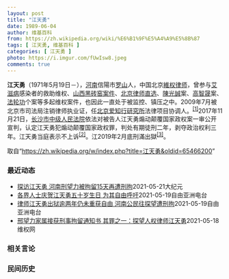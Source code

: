 ```yaml
---
layout: post
title: "江天勇"
date: 1989-06-04
author: 维基百科
from: https://zh.wikipedia.org/wiki/%E6%B1%9F%E5%A4%A9%E5%8B%87
tags: [ 江天勇, 维基百科 ]
categories: [ 江天勇 ]
photo: https://i.imgur.com/fUwIsw8.jpeg
comments: true
---
```

<div class="mw-parser-output">

<p><b>江天勇</b>（1971年5月19日<span class="useeditintro" title="Template:BLP editintro">－</span>），<a href="/wiki/%E6%B2%B3%E5%8D%97" class="mw-redirect" title="河南">河南</a>信陽市<a href="/wiki/%E7%BD%97%E5%B1%B1" class="mw-redirect mw-disambig" title="罗山">罗山</a>人，中国北京<a href="/wiki/%E7%B6%AD%E6%AC%8A%E5%BE%8B%E5%B8%AB" class="mw-redirect" title="維權律師">維权律师</a>，曾参与<a href="/wiki/%E8%89%BE%E6%BB%8B%E7%97%85" title="艾滋病">艾滋病</a>感染者的救助维权、<a href="/w/index.php?title=%E5%B1%B1%E8%A5%BF%E9%BB%91%E7%A0%96%E7%AA%91%E6%A1%88%E4%BB%B6&amp;action=edit&amp;redlink=1" class="new" title="山西黑砖窑案件（页面不存在）">山西黑砖窑案件</a>、<a href="/w/index.php?title=%E5%8C%97%E4%BA%AC%E5%BE%8B%E5%B8%88%E7%9B%B4%E9%80%89&amp;action=edit&amp;redlink=1" class="new" title="北京律师直选（页面不存在）">北京律师直选</a>、<a href="/wiki/%E9%99%B3%E5%85%89%E8%AA%A0" class="mw-redirect" title="陳光誠">陳光誠</a>案、<a href="/wiki/%E9%AB%98%E6%99%BA%E6%99%9F" title="高智晟">高智晟</a>案、<a href="/wiki/%E6%B3%95%E8%BD%AE%E5%8A%9F" title="法轮功">法轮功</a>个案等多起维权案件，也因此一直处于被监控、镇压之中。2009年7月被北京市司法局注销律师执业证，任<a href="/w/index.php?title=%E5%8C%97%E4%BA%AC%E7%88%B1%E7%9F%A5%E8%A1%8C%E7%A0%94%E7%A9%B6%E6%89%80&amp;action=edit&amp;redlink=1" class="new" title="北京爱知行研究所（页面不存在）">北京爱知行研究所</a>法律项目协调人。<sup id="cite_ref-HRLJIANG_1-0" class="reference"><a href="#cite_note-HRLJIANG-1">[1]</a></sup>2017年11月21日，<a href="/w/index.php?title=%E9%95%BF%E6%B2%99%E5%B8%82%E4%B8%AD%E7%BA%A7%E4%BA%BA%E6%B0%91%E6%B3%95%E9%99%A2&amp;action=edit&amp;redlink=1" class="new" title="长沙市中级人民法院（页面不存在）">长沙市中级人民法院</a>依法对被告人江天勇煽动颠覆国家政权案一审公开宣判，认定江天勇犯煽动颠覆国家政权罪，判处有期徒刑二年，剥夺政治权利三年。江天勇当庭表示不上诉<sup id="cite_ref-获刑_2-0" class="reference"><a href="#cite_note-获刑-2">[2]</a></sup>。江2019年2月底刑滿出獄<sup id="cite_ref-3" class="reference"><a href="#cite_note-3">[3]</a></sup>。
</p>
</div><noscript><img src="//zh.wikipedia.org/wiki/Special:CentralAutoLogin/start?type=1x1" alt="" title="" width="1" height="1" style="border: none; position: absolute;"></noscript>
<div class="printfooter">取自“<a dir="ltr" href="https://zh.wikipedia.org/w/index.php?title=江天勇&amp;oldid=65466200">https://zh.wikipedia.org/w/index.php?title=江天勇&amp;oldid=65466200</a>”</div><div id="recent-news"><h3>最近动态</h3><ul><li><a href="https://nodebe4.github.io/waimei/2021-05-21/%E6%8E%A2%E8%AE%BF%E6%B1%9F%E5%A4%A9%E5%8B%87-%E6%B2%B3%E5%8D%97%E5%88%91%E6%9C%9B%E5%8A%9B%E8%A2%AB%E6%8B%98%E7%95%9915%E5%A4%A9%E5%86%8D%E9%81%AD%E5%88%91%E6%8B%98" title="探访江天勇 河南刑望力被拘留15天再遭刑拘—— 【大纪元2021年05月21日讯】（大纪元记者李熙采访报导）河南息县维权人士邢望力4月份因去探访人权律师江天勇后被警方警告，接着进京邮寄信访材料被...">探访江天勇 河南刑望力被拘留15天再遭刑拘</a><time>2021-05-21</time><a class="tag">大纪元</a></li>
<li><a href="https://nodebe4.github.io/waimei/2021-05-19/%E5%90%84%E7%95%8C%E4%BA%BA%E5%A3%AB%E5%BA%86%E8%B4%BA%E6%B1%9F%E5%A4%A9%E5%8B%87%E4%BA%94%E5%8D%81%E5%B2%81%E7%94%9F%E6%97%A5-%E4%B8%BA%E5%85%B6%E8%87%AA%E7%94%B1%E5%91%BC%E5%90%81" title="各界人士庆贺江天勇五十岁生日 为其自由呼吁—— 被中共长期关押、软禁的维权律师江天勇于今年5月19日迎来了五十岁生日。海外各界人士在这一天发起活动，以多种形式为他庆祝生日，并制作了一段视频表达对...">各界人士庆贺江天勇五十岁生日  为其自由呼吁</a><time>2021-05-19</time><a class="tag">自由亚洲电台</a></li>
<li><a href="https://nodebe4.github.io/waimei/2021-05-19/%E5%BE%8B%E5%B8%88%E6%B1%9F%E5%A4%A9%E5%8B%87%E5%87%BA%E7%8B%B1%E9%80%BE%E4%B8%A4%E5%B9%B4%E4%BB%8D%E6%9C%AA%E9%87%8D%E8%8E%B7%E8%87%AA%E7%94%B1-%E6%B2%B3%E5%8D%97%E5%85%AC%E6%B0%91%E5%BE%80%E6%8E%A2%E6%9C%9B%E9%81%AD%E5%88%91%E6%8B%98" title="律师江天勇出狱逾两年仍未重获自由 河南公民往探望遭刑拘—— 中国大陆维权律师江天勇刑满后被软禁在河南老家。周三（19日）是江天勇五十岁生日，但他与至亲仍天各一方，无法团聚。过去两年多以来，江天勇...">律师江天勇出狱逾两年仍未重获自由 河南公民往探望遭刑拘</a><time>2021-05-19</time><a class="tag">自由亚洲电台</a></li>
<li><a href="https://nodebe4.github.io/waimei/2021-05-18/%E9%82%A2%E6%9C%9B%E5%8A%9B%E5%AE%B6%E5%B1%9E%E6%8E%A5%E8%8E%B7%E5%88%91%E4%BA%8B%E6%8B%98%E7%95%99%E9%80%9A%E7%9F%A5%E4%B9%A6-%E5%85%B6%E7%BD%AA%E4%B9%8B%E4%B8%80-%E6%8E%A2%E6%9C%9B%E4%BA%BA%E6%9D%83%E5%BE%8B%E5%B8%88%E6%B1%9F%E5%A4%A9%E5%8B%87" title="邢望力家属接获刑事拘留通知书 其罪之一：探望人权律师江天勇—— （维权网信息中心报道）2021年5月18日，本网获悉：今天上午，河南省信阳市维权人士邢望力的妻子徐金翠前往息县淮河派出所首次接收邢...">邢望力家属接获刑事拘留通知书  其罪之一：探望人权律师江天勇</a><time>2021-05-18</time><a class="tag">维权网</a></li>
</ul></div><div id="open-opinion"><h3>相关言论</h3><ul></ul></div><div id="mjls-record"><h3>民间历史</h3><ul></ul></div>